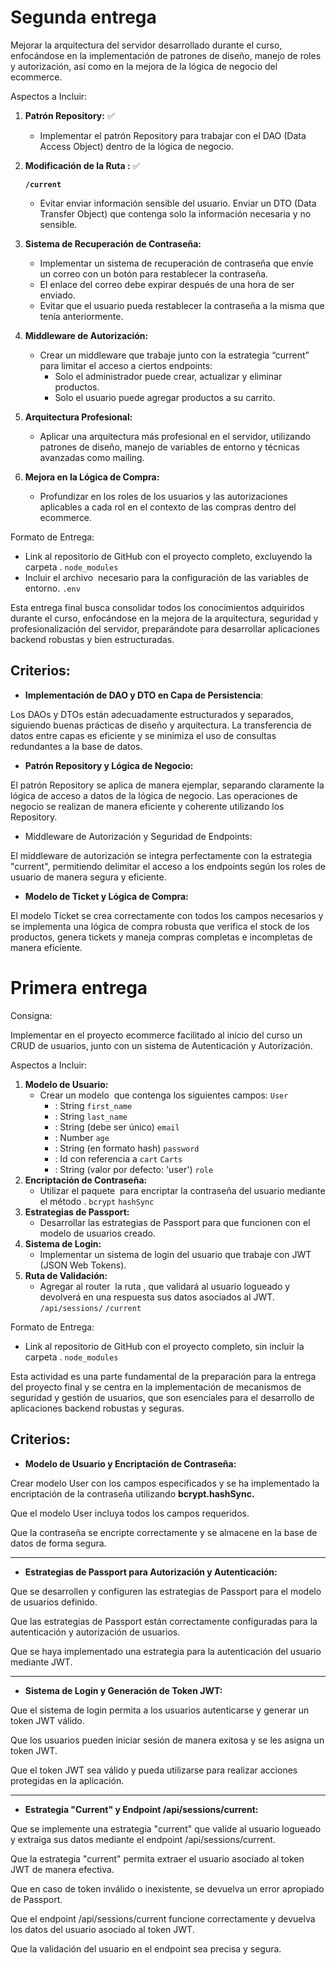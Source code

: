 # Segunda entrega

Mejorar la arquitectura del servidor desarrollado durante el curso, enfocándose en la implementación de patrones de diseño, manejo de roles y autorización, así como en la mejora de la lógica de negocio del ecommerce.

Aspectos a Incluir:

1. **Patrón Repository:** ✅
   - Implementar el patrón Repository para trabajar con el DAO (Data Access Object) dentro de la lógica de negocio.
2. **Modificación de la Ruta :** ✅

   **`/current`**

   - Evitar enviar información sensible del usuario. Enviar un DTO (Data Transfer Object) que contenga solo la información necesaria y no sensible.

3. **Sistema de Recuperación de Contraseña:**
   - Implementar un sistema de recuperación de contraseña que envíe un correo con un botón para restablecer la contraseña.
   - El enlace del correo debe expirar después de una hora de ser enviado.
   - Evitar que el usuario pueda restablecer la contraseña a la misma que tenía anteriormente.
4. **Middleware de Autorización:**
   - Crear un middleware que trabaje junto con la estrategia “current” para limitar el acceso a ciertos endpoints:
     - Solo el administrador puede crear, actualizar y eliminar productos.
     - Solo el usuario puede agregar productos a su carrito.
5. **Arquitectura Profesional:**
   - Aplicar una arquitectura más profesional en el servidor, utilizando patrones de diseño, manejo de variables de entorno y técnicas avanzadas como mailing.
6. **Mejora en la Lógica de Compra:**
   - Profundizar en los roles de los usuarios y las autorizaciones aplicables a cada rol en el contexto de las compras dentro del ecommerce.

Formato de Entrega:

- Link al repositorio de GitHub con el proyecto completo, excluyendo la carpeta .
  `node_modules`
- Incluir el archivo  necesario para la configuración de las variables de entorno.
  `.env`

Esta entrega final busca consolidar todos los conocimientos adquiridos durante el curso, enfocándose en la mejora de la arquitectura, seguridad y profesionalización del servidor, preparándote para desarrollar aplicaciones backend robustas y bien estructuradas.

## **Criterios:**

- **Implementación de DAO y DTO en Capa de Persistencia**:

Los DAOs y DTOs están adecuadamente estructurados y separados, siguiendo buenas prácticas de diseño y arquitectura. La transferencia de datos entre capas es eficiente y se minimiza el uso de consultas redundantes a la base de datos.

- **Patrón Repository y Lógica de Negocio:**

El patrón Repository se aplica de manera ejemplar, separando claramente la lógica de acceso a datos de la lógica de negocio. Las operaciones de negocio se realizan de manera eficiente y coherente utilizando los Repository.

- Middleware de Autorización y Seguridad de Endpoints:

El middleware de autorización se integra perfectamente con la estrategia "current", permitiendo delimitar el acceso a los endpoints según los roles de usuario de manera segura y eficiente.

- **Modelo de Ticket y Lógica de Compra:**

El modelo Ticket se crea correctamente con todos los campos necesarios y se implementa una lógica de compra robusta que verifica el stock de los productos, genera tickets y maneja compras completas e incompletas de manera eficiente.

<!-- PRIMERA ENTREGA -->

# Primera entrega

Consigna:

Implementar en el proyecto ecommerce facilitado al inicio del curso un CRUD de usuarios, junto con un sistema de Autenticación y Autorización.

Aspectos a Incluir:

1. **Modelo de Usuario:**
   - Crear un modelo  que contenga los siguientes campos:
     `User`
     - : String
       `first_name`
     - : String
       `last_name`
     - : String (debe ser único)
       `email`
     - : Number
       `age`
     - : String (en formato hash)
       `password`
     - : Id con referencia a
       `cart`
       `Carts`
     - : String (valor por defecto: 'user')
       `role`
2. **Encriptación de Contraseña:**
   - Utilizar el paquete  para encriptar la contraseña del usuario mediante el método .
     `bcrypt`
     `hashSync`
3. **Estrategias de Passport:**
   - Desarrollar las estrategias de Passport para que funcionen con el modelo de usuarios creado.
4. **Sistema de Login:**
   - Implementar un sistema de login del usuario que trabaje con JWT (JSON Web Tokens).
5. **Ruta de Validación:**
   - Agregar al router  la ruta , que validará al usuario logueado y devolverá en una respuesta sus datos asociados al JWT.
     `/api/sessions/`
     `/current`

Formato de Entrega:

- Link al repositorio de GitHub con el proyecto completo, sin incluir la carpeta .
  `node_modules`

Esta actividad es una parte fundamental de la preparación para la entrega del proyecto final y se centra en la implementación de mecanismos de seguridad y gestión de usuarios, que son esenciales para el desarrollo de aplicaciones backend robustas y seguras.

## **Criterios:**

- **Modelo de Usuario y Encriptación de Contraseña:**

Crear modelo User con los campos especificados y se ha implementado la encriptación de la contraseña utilizando **bcrypt.hashSync.**

Que el modelo User incluya todos los campos requeridos.

Que la contraseña se encripte correctamente y se almacene en la base de datos de forma segura.

---

- **Estrategias de Passport para Autorización y Autenticación:**

Que se desarrollen y configuren las estrategias de Passport para el modelo de usuarios definido.

Que las estrategias de Passport están correctamente configuradas para la autenticación y autorización de usuarios.

Que se haya implementado una estrategia para la autenticación del usuario mediante JWT.

---

- **Sistema de Login y Generación de Token JWT:**

Que el sistema de login permita a los usuarios autenticarse y generar un token JWT válido.

Que los usuarios pueden iniciar sesión de manera exitosa y se les asigna un token JWT.

Que el token JWT sea válido y pueda utilizarse para realizar acciones protegidas en la aplicación.

---

- **Estrategia "Current" y Endpoint /api/sessions/current:**

Que se implemente una estrategia "current" que valide al usuario logueado y extraiga sus datos mediante el endpoint /api/sessions/current.

Que la estrategia "current" permita extraer el usuario asociado al token JWT de manera efectiva.

Que en caso de token inválido o inexistente, se devuelva un error apropiado de Passport.

Que el endpoint /api/sessions/current funcione correctamente y devuelva los datos del usuario asociado al token JWT.

Que la validación del usuario en el endpoint sea precisa y segura.
